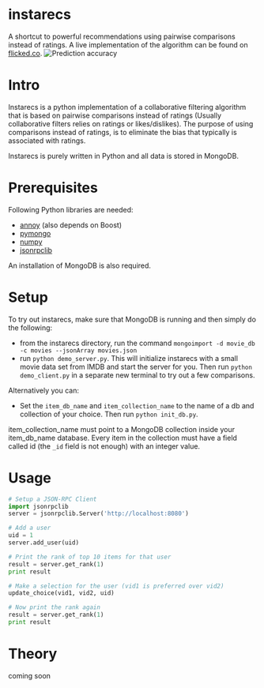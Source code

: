 instarecs
=========

A shortcut to powerful recommendations using pairwise comparisons instead of ratings. A live implementation of the algorithm can be found on [flicked.co](http://flicked.co/). 
![Prediction accuracy](https://raw.github.com/emillamm/instarecs/master/testresults.png)

# Intro #
Instarecs is a python implementation of a collaborative filtering algorithm that is based on pairwise comparisons instead of ratings (Usually collaborative filters relies on ratings or likes/dislikes). The purpose of using comparisons instead of ratings, is to eliminate the bias that typically is associated with ratings. 

Instarecs is purely written in Python and all data is stored in MongoDB. 

# Prerequisites #
Following Python libraries are needed: 
- [annoy](https://github.com/spotify/annoy) (also depends on Boost)
- [pymongo](https://github.com/mongodb/mongo-python-driver)
- [numpy](http://www.numpy.org/)
- [jsonrpclib](https://github.com/joshmarshall/jsonrpclib)

An installation of MongoDB is also required. 

# Setup #
To try out instarecs, make sure that MongoDB is running and then simply do the following:
- from the instarecs directory, run the command `mongoimport -d movie_db -c movies --jsonArray movies.json`
- run `python demo_server.py`. 
This will initialize instarecs with a small movie data set from IMDB and start the server for you. 
Then run `python demo_client.py` in a separate new terminal to try out a few comparisons. 

Alternatively you can: 
- Set the `item_db_name` and `item_collection_name` to the name of a db and collection of your choice. Then run `python init_db.py`.

item\_collection\_name must point to a MongoDB collection inside your item\_db\_name database. Every item in the collection must have a field called id (the `_id` field is not enough) with an integer value.  

# Usage #
```python
# Setup a JSON-RPC Client
import jsonrpclib
server = jsonrpclib.Server('http://localhost:8080')

# Add a user
uid = 1
server.add_user(uid)

# Print the rank of top 10 items for that user
result = server.get_rank(1)
print result

# Make a selection for the user (vid1 is preferred over vid2)
update_choice(vid1, vid2, uid)

# Now print the rank again
result = server.get_rank(1)
print result
```

# Theory #
coming soon

